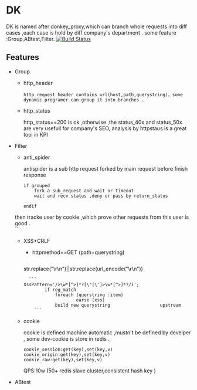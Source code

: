 # DK
DK is named after  donkey_proxy,which can branch whole requests into diff cases ,each case is hold by diff company's department .
some feature :Group,ABtest,Filter.
[![Build
Status](https://travis-ci.org/linsomniac/python-memcached.svg)](https://github.com/facebookarchive/scribe)

## Features
* Group
  * http_header
 		
 		http request header contains url(host,path,querystring)，some dynamic programer can group it into branches .
  * http_status
  
  	  http_status==200 is ok ,otherwise ,the status_40x and status_50x are very usefull for company's SEO, analysis by httpstaus is a great tool in KPI
  	  
* Filter
	* anti_spider  	  
 		
 		antispider is a sub http request forked by main request before finish response
 		```
 		if grouped 
 			fork a sub_request and wait or timeout 
 			wait and recv status ,deny or pass by return_status
 		
 		endif 
    then tracke user by cookie ,which prove other requests from this user  is good . 	
 		```	
   * XSS+CRLF
   		* httpmethod==GET (path+querystring)
   		  ```
        str.replace("\r\n")||str.replace(url_encode("\r\n"))
        ``` 
		  ```
        XssPattern='/>\w*[^>]*?[\"|\']>\w*[^>]*?/i';
				if reg_match 
					foreach (querstring :item) 
							earse (xss)
					build new querystring					upstream
			```
	* cookie
	
		cookie is defined machine automatic ,mustn't be defined by develper , some dev-cookie is store in redis .
		```
		cookie_session:get(key),set(key,v)
		cookie_origin:get(key),set(key,v) 
		cookie_raw:get(key),set(key,v) 
		```
		QPS:10w (50+ redis slave cluster,consistent hash key )   		
* ABtest	
